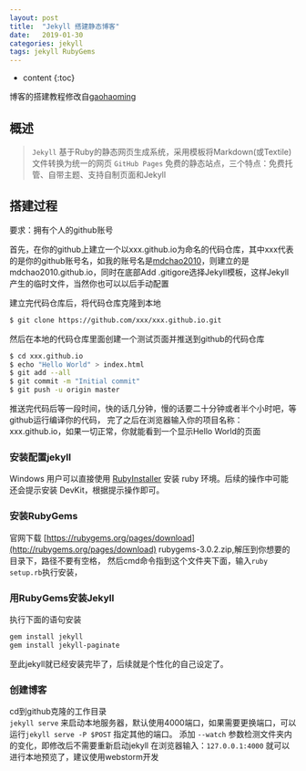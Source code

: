 ```yaml
---
layout: post
title:  "Jekyll 搭建静态博客"
date:   2019-01-30 
categories: jekyll
tags: jekyll RubyGems
---
```


* content
{:toc}

博客的搭建教程修改自[gaohaoming](http://gaohaoyang.github.io/)



## 概述

>`Jekyll` 基于Ruby的静态网页生成系统，采用模板将Markdown(或Textile)文件转换为统一的网页
>`GitHub Pages` 免费的静态站点，三个特点：免费托管、自带主题、支持自制页面和Jekyll

## 搭建过程

要求：拥有个人的github账号

首先，在你的github上建立一个以xxx.github.io为命名的代码仓库，其中xxx代表的是你的github账号名，如我的账号名是[mdchao2010](http://mdchao2010.github.io/)，则建立的是
mdchao2010.github.io，同时在底部Add .gitigore选择Jekyll模板，这样Jekyll产生的临时文件，当然你也可以以后手动配置

建立完代码仓库后，将代码仓库克隆到本地
```bash
$ git clone https://github.com/xxx/xxx.github.io.git
```
然后在本地的代码仓库里面创建一个测试页面并推送到github的代码仓库
```bash
$ cd xxx.github.io
$ echo "Hello World" > index.html
$ git add --all
$ git commit -m "Initial commit"
$ git push -u origin master
```
推送完代码后等一段时间，快的话几分钟，慢的话要二十分钟或者半个小时吧，等github运行编译你的代码，
完了之后在浏览器输入你的项目名称：xxx.github.io，如果一切正常，你就能看到一个显示Hello World的页面

### 安装配置jekyll

Windows 用户可以直接使用 [RubyInstaller](http://rubyinstaller.org/)  安装 ruby 环境。后续的操作中可能还会提示安装 DevKit，根据提示操作即可。


### 安装RubyGems

官网下载 [https://rubygems.org/pages/download](http://rubygems.org/pages/download) rubygems-3.0.2.zip,解压到你想要的目录下，路径不要有空格，
然后cmd命令指到这个文件夹下面，输入`ruby setup.rb`执行安装，

### 用RubyGems安装Jekyll

执行下面的语句安装   
```bash
gem install jekyll
gem install jekyll-paginate
```

至此jekyll就已经安装完毕了，后续就是个性化的自己设定了。

### 创建博客

cd到github克隆的工作目录   
`jekyll serve` 来启动本地服务器，默认使用4000端口，如果需要更换端口，可以运行`jekyll serve -P $POST` 指定其他的端口。
添加 `--watch` 参数检测文件夹内的变化，即修改后不需要重新启动jekyll
在浏览器输入：`127.0.0.1:4000` 就可以进行本地预览了，建议使用webstorm开发

